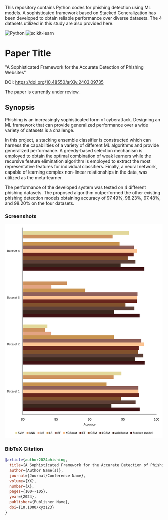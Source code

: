 
This repository contains Python codes for phishing detection using ML models. A sophisticated framework based on Stacked Generalization has been developed to obtain reliable performance over diverse datasets. The 4 datasets utilized in this study are also provided here. 

![Python](https://img.shields.io/badge/Python-3.x-blue)
![scikit-learn](https://img.shields.io/pypi/v/scikit-learn?label=scikit-learn&color=blue)

# Paper Title

"A Sophisticated Framework for the Accurate Detection of Phishing Websites"

DOI: https://doi.org/10.48550/arXiv.2403.09735


The paper is currently under review.


## Synopsis

Phishing is an increasingly sophisticated form of cyberattack. Designing an ML framework that can provide generalized performance over a wide variety of datasets is a challenge. 

In this project, a stacking ensemble classifier is constructed which can harness the capabilities of a variety of different ML algorithms and provide generalized performance. A greedy-based selection mechanism is employed to obtain the optimal combination of weak learners while the recursive feature elimination algorithm is employed to extract the most representative features for individual classifiers. Finally, a neural network, capable of learning complex non-linear relationships in the data, was utilized as the meta-learner. 

The performance of the developed system was tested on 4 different phishing datasets. The proposed algorithm outperformed the other existing phishing detection models obtaining accuracy of 97.49%, 98.23%, 97.48%, and 98.20% on the four datasets.

### Screenshots

![App Screenshot](https://github.com/newaz-aa/Phishing/blob/main/Figures/fig_3.jpg)


### BibTeX Citation
```bibtex
@article{author2024phishing,
  title={A Sophisticated Framework for the Accurate Detection of Phishing Websites},
  author={Author Name(s)},
  journal={Journal/Conference Name},
  volume={XX},
  number={X},
  pages={100--105},
  year={2024},
  publisher={Publisher Name},
  doi={10.1000/xyz123}
}
